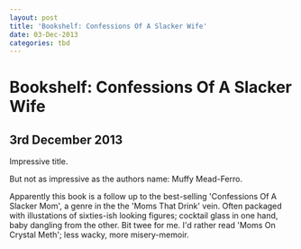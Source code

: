 ```yaml
---
layout: post
title: 'Bookshelf: Confessions Of A Slacker Wife'
date: 03-Dec-2013
categories: tbd
---
```


# Bookshelf: Confessions Of A Slacker Wife

## 3rd December 2013

Impressive title.

But not as impressive as the authors name: Muffy Mead-Ferro.

Apparently this book is a follow up to the best-selling 'Confessions Of A Slacker Mom',   a genre in the the 'Moms That Drink' vein. Often packaged with illustations of sixties-ish looking figures; cocktail glass in one hand, baby dangling from the other. Bit twee for me. I'd rather read 'Moms On Crystal Meth'; less wacky, more misery-memoir.

 

